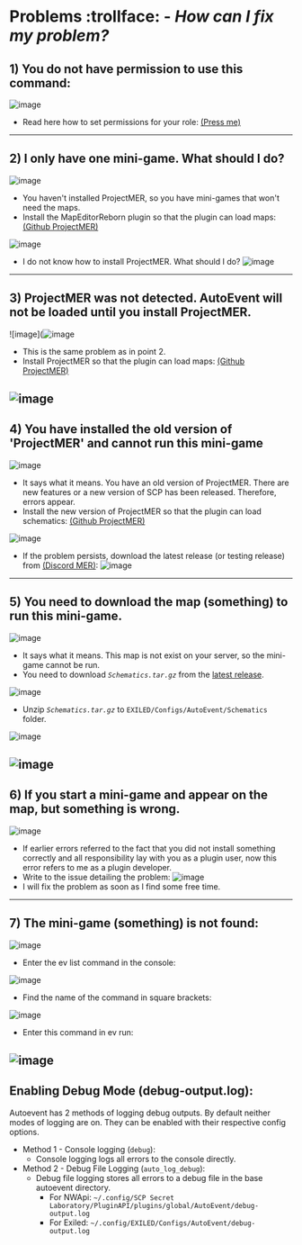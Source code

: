 # Problems :trollface: - *How can I fix my problem?*
## 1) You do not have permission to use this command:
![image](https://github.com/user-attachments/assets/b96bbf64-e981-4f9a-8200-eb1aab1b8014)
- Read here how to set permissions for your role: [(Press me)](https://github.com/RisottoMan/AutoEvent/blob/main/Docs/Installation.md)
---
## 2) I only have one mini-game. What should I do?
![image](https://github.com/user-attachments/assets/c40ac4d8-7753-4627-bf39-d514d53c3b98)
- You haven't installed ProjectMER, so you have mini-games that won't need the maps.
- Install the MapEditorReborn plugin so that the plugin can load maps: [(Github ProjectMER)](https://github.com/Michal78900/ProjectMER/releases/latest)

![image](https://github.com/user-attachments/assets/0ed636a3-9d08-4034-bc28-150a6646186b)

- I do not know how to install ProjectMER. What should I do?
![image](https://github.com/user-attachments/assets/6f292d36-b87c-4ab6-aa49-899e4480ea2b)

---
## 3) ProjectMER was not detected. AutoEvent will not be loaded until you install ProjectMER.
![image](![image](https://github.com/user-attachments/assets/b0355d75-31bc-43b8-980d-11d39e8bcc1c)
- This is the same problem as in point 2. 
- Install ProjectMER so that the plugin can load maps: [(Github ProjectMER)](https://github.com/Michal78900/ProjectMER/releases/latest)

![image](https://github.com/user-attachments/assets/312135a9-9106-4b86-805f-5c74d8024ff2)
---
## 4) You have installed the old version of 'ProjectMER' and cannot run this mini-game
![image](https://github.com/user-attachments/assets/e66573f4-1899-43a7-9724-01d3c9cd97ec)
- It says what it means. You have an old version of ProjectMER. There are new features or a new version of SCP has been released. Therefore, errors appear.
- Install the new version of ProjectMER so that the plugin can load schematics: [(Github ProjectMER)](https://github.com/Michal78900/ProjectMER/releases/latest)

![image](https://github.com/user-attachments/assets/312135a9-9106-4b86-805f-5c74d8024ff2)
- If the problem persists, download the latest release (or testing release) from [(Discord MER)](https://discord.gg/JwAfeSd79u): 
![image](https://github.com/user-attachments/assets/d6ed4a8d-5dfc-42a4-818e-5924b6215438)

---
## 5) You need to download the map (something) to run this mini-game.
![image](https://github.com/user-attachments/assets/1a71fb4f-08b3-4411-a693-25ac9aae26f6)
- It says what it means. This map is not exist on your server, so the mini-game cannot be run.
- You need to download *``Schematics.tar.gz``* from the [latest release](https://github.com/RisottoMan/AutoEvent/releases/latest).

![image](https://github.com/user-attachments/assets/469eab25-2f94-4414-87dc-7402a5068aaf)
- Unzip *``Schematics.tar.gz``* to ``EXILED/Configs/AutoEvent/Schematics`` folder.

![image](https://github.com/user-attachments/assets/1797ee0b-ed3d-42a5-9fea-546bdf8bca12)

![image](https://github.com/user-attachments/assets/02185f33-dbee-4b56-ae6d-73b7910cd0ef)
---
## 6) If you start a mini-game and appear on the map, but something is wrong.

![image](https://github.com/user-attachments/assets/934b43a1-8802-48be-9c95-b84fe25103b9)
- If earlier errors referred to the fact that you did not install something correctly and all responsibility lay with you as a plugin user, now this error refers to me as a plugin developer.
- Write to the issue detailing the problem:
![image](https://github.com/user-attachments/assets/2a47ffca-c06e-42d1-9516-71d7018abfbd)
- I will fix the problem as soon as I find some free time.
---
## 7) The mini-game (something) is not found:

![image](https://github.com/user-attachments/assets/7c828cec-1c5c-4f50-a4d1-9e22ebd961e7)

- Enter the ev list command in the console:

![image](https://github.com/user-attachments/assets/a25398ca-15d1-452f-b555-7a4ad5522db1)
- Find the name of the command in square brackets:

![image](https://github.com/user-attachments/assets/432b6513-ca13-496c-858a-95a7b2b90866)
- Enter this command in ev run:

![image](https://github.com/user-attachments/assets/fff98a27-b4ac-47e4-8610-a05c3f0f40a6)
---- 
## Enabling Debug Mode (debug-output.log): 
Autoevent has 2 methods of logging debug outputs. By default neither modes of logging are on. They can be enabled with their respective config options.
- Method 1 - Console logging (`debug`):
   - Console logging logs all errors to the console directly.
- Method 2 - Debug File Logging (`auto_log_debug`):
   - Debug file logging stores all errors to a debug file in the base autoevent directory. 
     - For NWApi: `~/.config/SCP Secret Laboratory/PluginAPI/plugins/global/AutoEvent/debug-output.log`
     - For Exiled: `~/.config/EXILED/Configs/AutoEvent/debug-output.log`
